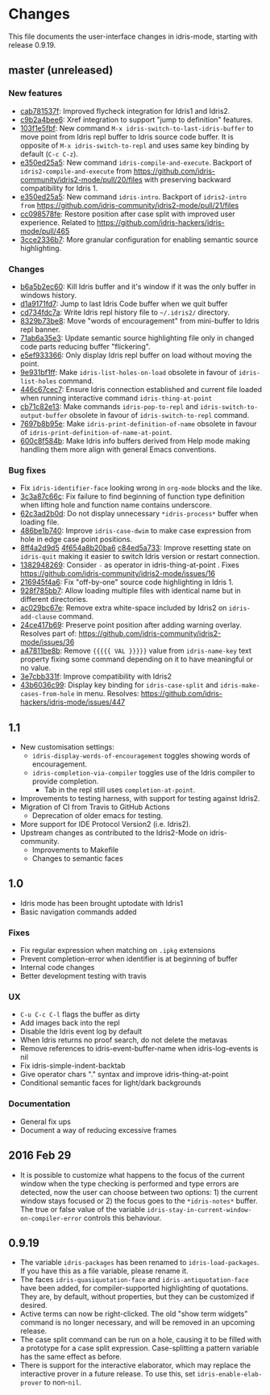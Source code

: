 # Changes

This file documents the user-interface changes in idris-mode, starting
with release 0.9.19.

## master (unreleased)

### New features

+ [cab781537f](https://github.com/idris-hackers/idris-mode/commit/cab781537f): Improved flycheck integration for Idris1 and Idris2.
+ [c9b2a4bee6](https://github.com/idris-hackers/idris-mode/commit/c9b2a4bee6): Xref integration to support "jump to definition" features.
+ [103f1e5fbf](https://github.com/idris-hackers/idris-mode/commit/103f1e5fbf): New command `M-x idris-switch-to-last-idris-buffer` to move point from Idris repl buffer to Idris source code buffer.
  It is opposite of `M-x idris-switch-to-repl` and uses same key binding by default (`C-c C-z`).
+ [e350ed25a5](https://github.com/idris-hackers/idris-mode/commit/e350ed25a5): New command `idris-compile-and-execute`. Backport of `idris2-compile-and-execute` from https://github.com/idris-community/idris2-mode/pull/20/files with preserving backward compatibility for Idris 1.
+ [e350ed25a5](https://github.com/idris-hackers/idris-mode/commit/e350ed25a5): New command `idris-intro`. Backport of `idris2-intro from` https://github.com/idris-community/idris2-mode/pull/21/files
+ [cc098578fe](https://github.com/idris-hackers/idris-mode/commit/cc098578fe): Restore position after case split with improved user experience. Related to https://github.com/idris-hackers/idris-mode/pull/465
+ [3cce2336b7](https://github.com/idris-hackers/idris-mode/commit/3cce2336b7): More granular configuration for enabling semantic source highlighting.

### Changes

+ [b6a5b2ec60](https://github.com/idris-hackers/idris-mode/commit/b6a5b2ec60): Kill Idris buffer and it's window if it was the only buffer in windows history.
+ [d1a9171fd7](https://github.com/idris-hackers/idris-mode/commit/d1a9171fd7): Jump to last Idris Code buffer when we quit buffer
+ [cd734fdc7a](https://github.com/idris-hackers/idris-mode/commit/cd734fdc7a): Write Idris repl history file to `~/.idris2/` directory.
+ [8329b73be8](https://github.com/idris-hackers/idris-mode/commit/8329b73be8): Move "words of encouragement" from mini-buffer to Idris repl banner.
+ [71ab6a35e3](https://github.com/idris-hackers/idris-mode/commit/71ab6a35e3): Update semantic source highlighting file only in changed code parts reducing buffer "flickering".
+ [e5ef933366](https://github.com/idris-hackers/idris-mode/commit/e5ef933366): Only display Idris repl buffer on load without moving the point.
+ [9e931bf1ff](https://github.com/idris-hackers/idris-mode/commit/9e931bf1ff): Make `idris-list-holes-on-load` obsolete in favour of `idris-list-holes` command.
+ [446c67cec7](https://github.com/idris-hackers/idris-mode/commit/446c67cec7): Ensure Idris connection established and current file loaded  when running interactive command `idris-thing-at-point`
+ [cb71c82e13](https://github.com/idris-hackers/idris-mode/commit/cb71c82e13): Make commands `idris-pop-to-repl` and `idris-switch-to-output-buffer` obsolete in favour of `idris-switch-to-repl` command.
+ [7697b8b95e](https://github.com/idris-hackers/idris-mode/commit/7697b8b95e): Make `idris-print-definition-of-name` obsolete in favour of `idris-print-definition-of-name-at-point`.
+ [600c8f584b](https://github.com/idris-hackers/idris-mode/commit/600c8f584b): Make Idris info buffers derived from Help mode making handling them more align with general Emacs conventions.

### Bug fixes

+ Fix `idris-identifier-face` looking wrong in `org-mode` blocks and the like.
+ [3c3a87c66c](https://github.com/idris-hackers/idris-mode/commit/3c3a87c66c): Fix failure to find beginning of function type definition when lifting hole and function name contains underscore.
+ [62c3ad2b0d](https://github.com/idris-hackers/idris-mode/commit/62c3ad2b0d): Do not display unnecessary `*idris-process*` buffer when loading file.
+ [486be1b740](https://github.com/idris-hackers/idris-mode/commit/486be1b740): Improve `idris-case-dwim` to make case expression from hole in edge case point positions.
+ [8ff4a2d9d5](https://github.com/idris-hackers/idris-mode/commit/8ff4a2d9d5) [4f654a8b20ba6](https://github.com/idris-hackers/idris-mode/commit/4f654a8b20ba6) [c84ed5a733](https://github.com/idris-hackers/idris-mode/commit/c84ed5a733): Improve resetting state on `idris-quit` making it easier to switch Idris version or restart connection.
+ [1382948269](https://github.com/idris-hackers/idris-mode/commit/1382948269): Consider `-` as operator in idris-thing-at-point . Fixes https://github.com/idris-community/idris2-mode/issues/16
+ [216945f4a6](https://github.com/idris-hackers/idris-mode/commit/216945f4a6): Fix "off-by-one" source code highlighting in Idris 1.
+ [928f785bb7](https://github.com/idris-hackers/idris-mode/commit/928f785bb7): Allow loading multiple files with identical name but in different directories.
+ [ac029bc67e](https://github.com/idris-hackers/idris-mode/commit/ac029bc67e): Remove extra white-space included by Idris2 on `idris-add-clause` command.
+ [24ce417b69](https://github.com/idris-hackers/idris-mode/commit/24ce417b69): Preserve point position after adding warning overlay. Resolves part of: https://github.com/idris-community/idris2-mode/issues/36
+ [a47811be8b](https://github.com/idris-hackers/idris-mode/commit/a47811be8b): Remove `{{{{{ VAL }}}}}` value from `idris-name-key` text property fixing some command depending on it to have meaningful or no value.
+ [3e7cbb331f](https://github.com/idris-hackers/idris-mode/commit/3e7cbb331f): Improve compatibility with Idris2
+ [43b6036c99](https://github.com/idris-hackers/idris-mode/commit/43b6036c99): Display key binding for `idris-case-split` and `idris-make-cases-from-hole` in menu. Resolves: https://github.com/idris-hackers/idris-mode/issues/447

## 1.1

+ New customisation settings:
  + `idris-display-words-of-encouragement` toggles showing words of encouragement.
  + `idris-completion-via-compiler` toggles use of the Idris compiler to provide completion.
    + Tab in the repl still uses `completion-at-point`.
+ Improvements to testing harness, with support for testing against Idris2.
+ Migration of CI from Travis to GitHub Actions
  + Deprecation of older emacs for testing.
+ More support for IDE Protocol Version2 (i.e. Idris2).
+ Upstream changes as contributed to the Idris2-Mode on idris-community.
  + Improvements to Makefile
  + Changes to semantic faces

## 1.0

+ Idris mode has been brought uptodate with Idris1
+ Basic navigation commands added

### Fixes

+ Fix regular expression when matching on `.ipkg` extensions
+ Prevent completion-error when identifier is at beginning of buffer
+ Internal code changes
+ Better development testing with travis

### UX

+ `C-u C-c C-l` flags the buffer as dirty
+ Add images back into the repl
+ Disable the Idris event log by default
+ When Idris returns no proof search, do not delete the metavas
+ Remove references to idris-event-buffer-name when idris-log-events is nil
+ Fix idris-simple-indent-backtab
+ Give operator chars "." syntax and improve idris-thing-at-point
+ Conditional semantic faces for light/dark backgrounds

### Documentation

+ General fix ups
+ Document a way of reducing excessive frames


## 2016 Feb 29

 * It is possible to customize what happens to the focus of the current
   window when the type checking is performed and type errors are detected,
   now the user can choose between two options: 1) the current window stays
   focused or 2) the focus goes to the `*idris-notes*` buffer.
   The  true or false value of the variable
   `idris-stay-in-current-window-on-compiler-error` controls this behaviour.

## 0.9.19

 * The variable `idris-packages` has been renamed to
   `idris-load-packages`. If you have this as a file variable, please
   rename it.
 * The faces `idris-quasiquotation-face` and
   `idris-antiquotation-face` have been added, for compiler-supported
   highlighting of quotations. They are, by default, without
   properties, but they can be customized if desired.
 * Active terms can now be right-clicked. The old "show term widgets"
   command is no longer necessary, and will be removed in an upcoming
   release.
 * The case split command can be run on a hole, causing it to be filled
   with a prototype for a case split expression. Case-splitting a pattern
   variable has the same effect as before.
 * There is support for the interactive elaborator, which may replace
   the interactive prover in a future release. To use this, set
   `idris-enable-elab-prover` to non-`nil`.
